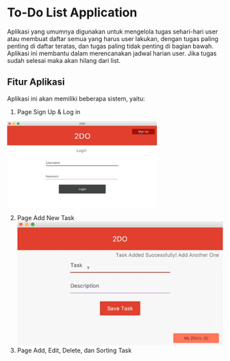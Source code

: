 # To-Do List Application

Aplikasi yang umumnya digunakan untuk mengelola tugas sehari-hari user atau membuat daftar semua yang harus user lakukan, dengan tugas paling penting di daftar teratas, dan tugas paling tidak penting di bagian bawah. Aplikasi ini membantu dalam merencanakan jadwal harian user. Jika tugas sudah selesai maka akan hilang dari list.

## Fitur Aplikasi
Aplikasi ini akan memiliki beberapa sistem, yaitu:
1. Page Sign Up & Log in
<img src="https://github.com/raflihadiana/java-project/blob/main/app-ui/Login%20Page.png" width="350" height="200" />

2. Page Add New Task
![alt text](https://github.com/raflihadiana/java-project/blob/main/app-ui/Add%20Task.png)
3. Page Add, Edit, Delete, dan Sorting Task
